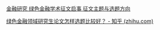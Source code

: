 [金融研究 绿色金融学术征文启事 征文主题与选题方向](http://www.jryj.org.cn/CN/column/item79.shtml)

[绿色金融领域研究生论文怎样选题比较好？ - 知乎 (zhihu.com)](https://www.zhihu.com/question/56357449/answer/201552511?utm_source=wechat_session&utm_medium=social&s_r=0)